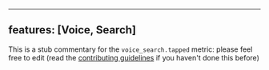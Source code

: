 
---
features: [Voice, Search]
---

This is a stub commentary for the `voice_search.tapped` metric: please feel free to edit (read the
[contributing guidelines](https://github.com/mozilla/glean-annotations/blob/main/CONTRIBUTING.md)
if you haven't done this before)
